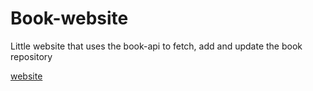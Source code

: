 # Book-website

Little website that uses the book-api to fetch, add and update the book repository

[website](https://jimmy-wynendaele.github.io/book-website/)

